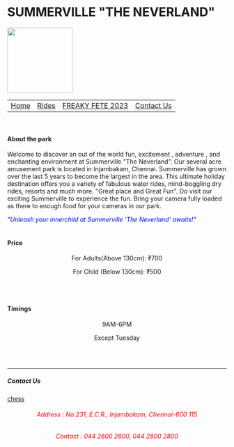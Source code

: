 <html lang="en">
<head>
<title>Summerville "The Neverland"</title>
<link rel="stylesheet" href="summervilletheneverland.css">
</head>
<body>
<h1 id="topic"> SUMMERVILLE "THE NEVERLAND"</h1>
<img src="Pic.png" width="150" height="150" class="center"><br>

 <table id="table">
<tr><td><a class="link" href="index.html">Home</a></td>
<td><a class="link" href="index1.html">Rides</a></td>
<td><a class="link" href="index2.html">FREAKY FETE 2023</a></td>
<td><a class="link" href=#c>Contact Us</a></td></tr>
</table><br>
<div><h4 class="cont">About the park</h4></div>
<div><p>Welcome to discover an out of the world fun, excitement , adventure , and enchanting environment at Summerville "The Neverland". Our several acre amusement park is located in Injambakam, Chennai. Summerville has grown over the last 5 years to become the largest in the area. This ultimate holiday destination offers you a variety of fabulous water rides, mind-boggling dry rides, resorts and much more. "Great place and Great Fun". Do visit our exciting Summerville to experience the fun. Bring your camera fully loaded as there to enough food for your cameras in our park. </p>
<i style="color:blue;text-align: center;">"Unleash your innerchild at Summerville 'The Neverland' awaits!"</i>
<br><br>
<div><h4 class="cont">Price</h4></div>
<p style="text-align: center;">For Adults(Above 130cm): ₹700</p>
<p style="text-align: center;">For Child (Below 130cm): ₹500</p>
<br><br>
<div><h4 class="cont">Timings</h4></div>
      <p style="text-align: center;">9AM-6PM</p>
      <p style="text-align: center;">Except Tuesday</p><br><br><hr>
<div id="c"><h5 id="about"> Contact Us</h4>
 <a href="chessgame.html">chess</a>
<h6 style="color: red;text-align:center">Address : No.231, E.C.R., Injambakam, Chennai-600 115</h6>
<h6 style="color:red;text-align:center">Contact : 044 2600 2600, 044 2800 2800</h6>
</div>
</body>
</html>






